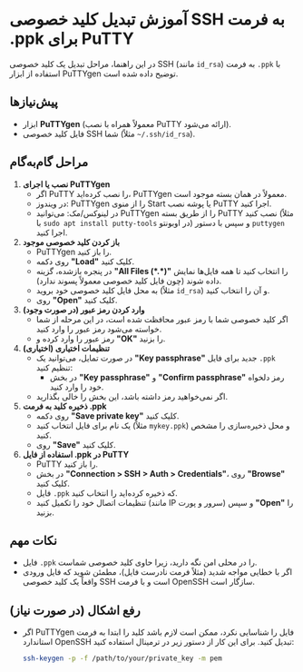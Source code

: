 # آموزش تبدیل کلید خصوصی SSH به فرمت .ppk برای PuTTY

در این راهنما، مراحل تبدیل یک کلید خصوصی SSH (مانند `id_rsa`) به فرمت `.ppk` با استفاده از ابزار PuTTYgen توضیح داده شده است.

## پیش‌نیازها

* ابزار **PuTTYgen** (معمولاً همراه با نصب PuTTY ارائه می‌شود).
* فایل کلید خصوصی SSH شما (مثلاً `~/.ssh/id_rsa`).

## مراحل گام‌به‌گام

1.  **نصب یا اجرای PuTTYgen**
    * اگر PuTTY را نصب کرده‌اید، PuTTYgen معمولاً در همان بسته موجود است.
    * در ویندوز: PuTTYgen را از منوی Start یا پوشه نصب PuTTY اجرا کنید.
    * در لینوکس/مک: می‌توانید PuTTYgen را از طریق بسته PuTTY نصب کنید (مثلاً با `sudo apt install putty-tools` در اوبونتو) و سپس با دستور `puttygen` اجرا کنید.
2.  **باز کردن کلید خصوصی موجود**
    * PuTTYgen را باز کنید.
    * روی دکمه **"Load"** کلیک کنید.
    * در پنجره بازشده، گزینه **"All Files (\*.\*)"** را انتخاب کنید تا همه فایل‌ها نمایش داده شوند (چون فایل کلید خصوصی معمولاً پسوند ندارد).
    * به محل فایل کلید خصوصی خود بروید (مثلاً `id_rsa`) و آن را انتخاب کنید.
    * روی **"Open"** کلیک کنید.
3.  **وارد کردن رمز عبور (در صورت وجود)**
    * اگر کلید خصوصی شما با رمز عبور محافظت شده است، در این مرحله از شما خواسته می‌شود رمز عبور را وارد کنید.
    * رمز عبور را وارد کرده و **"OK"** را بزنید.
4.  **تنظیمات اختیاری (اختیاری)**
    * در صورت تمایل، می‌توانید یک **"Key passphrase"** جدید برای فایل `.ppk` تنظیم کنید:
        * در بخش **"Key passphrase"** و **"Confirm passphrase"** رمز دلخواه خود را وارد کنید.
    * اگر نمی‌خواهید رمز داشته باشد، این بخش را خالی بگذارید.
5.  **ذخیره کلید به فرمت .ppk**
    * روی دکمه **"Save private key"** کلیک کنید.
    * یک نام برای فایل انتخاب کنید (مثلاً `mykey.ppk`) و محل ذخیره‌سازی را مشخص کنید.
    * روی **"Save"** کلیک کنید.
6.  **استفاده از فایل .ppk در PuTTY**
    * PuTTY را باز کنید.
    * در بخش **"Connection > SSH > Auth > Credentials"**، روی **"Browse"** کلیک کنید.
    * فایل `.ppk` که ذخیره کرده‌اید را انتخاب کنید.
    * تنظیمات اتصال خود را تکمیل کنید (مانند IP سرور و پورت) و سپس **"Open"** را بزنید.

## نکات مهم

* فایل `.ppk` را در محلی امن نگه دارید، زیرا حاوی کلید خصوصی شماست.
* اگر با خطایی مواجه شدید (مثلاً فرمت نادرست فایل)، مطمئن شوید که فایل ورودی واقعاً یک کلید خصوصی SSH است و با فرمت OpenSSH سازگار است.

## رفع اشکال (در صورت نیاز)

* اگر PuTTYgen فایل را شناسایی نکرد، ممکن است لازم باشد کلید را ابتدا به فرمت استاندارد OpenSSH تبدیل کنید. برای این کار از دستور زیر در ترمینال استفاده کنید:

    ```bash
    ssh-keygen -p -f /path/to/your/private_key -m pem
    ```

